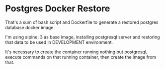 # Postgres Docker Restore

That's a sum of bash script and Dockerfile to generate a restored postgres database docker image.

I'm using alpine: 3 as base image, installing postgresql server and restoring that data to be used in DEVELOPMENT environment.

It's necessary to create the container running nothing but postgresql, execute commands on that running container, then create the image from that.
